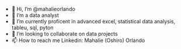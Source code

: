 - 👋 Hi, I’m @mahalieorlando
- 👀 I’m a data analyst
- 🌱 I’m currently proficent in advanced excel, statistical data analysis, tableu, sql, pyton
- 💞️ I’m looking to collaborate on data projects
- 📫 How to reach me Linkedin: Mahalie (Oshiro) Orlando

<!---
mahalieorlando/mahalieorlando is a ✨ special ✨ repository because its `README.md` (this file) appears on your GitHub profile.
You can click the Preview link to take a look at your changes.
--->

